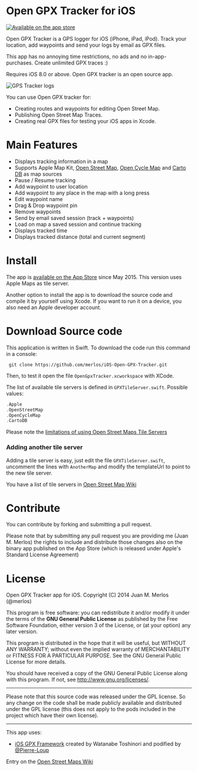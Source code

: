 Open GPX Tracker for iOS
========================

[![Available on the app store](https://merlos.github.io/iOS-Open-GPX-Tracker/images/download-app-store.svg)](https://itunes.apple.com/app/open-gpx-tracker/id984503772) 

Open GPX Tracker is a GPS logger for iOS (iPhone, iPad, iPod). Track your location, add waypoints and send your logs by email as GPX files.

This app has no annoying time restrictions, no ads and no in-app-purchases. Create unlimited GPX traces :)

Requires iOS 8.0 or above. Open GPX tracker is an open source app.

![GPS Tracker logs](https://merlos.github.io/iOS-Open-GPX-Tracker/images/open-gpx-tracker-4-screenshots.png)

You can use Open GPX tracker for: 

 - Creating routes and waypoints for editing Open Street Map.
 - Publishing Open Street Map Traces.
 - Creating real GPX files for testing your iOS apps in Xcode.

# Main Features

 - Displays tracking information in a map
 - Supports Apple Map Kit, [Open Street Map](http://wiki.openstreetmap.org/wiki/Tile_usage_policy), [Open Cycle Map](http://www.opencyclemap.org) and [Carto DB](http://www.cartodb.com) as map sources
 - Pause / Resume tracking
 - Add waypoint to user location
 - Add waypoint to any place in the map with a long press
 - Edit waypoint name
 - Drag & Drop waypoint pin
 - Remove waypoints
 - Send by email saved session (track + waypoints)
 - Load on map a saved session and continue tracking
 - Displays tracked time
 - Displays tracked distance (total and current segment)

# Install

The app is [available on the App Store](https://itunes.apple.com/app/open-gpx-tracker/id984503772) since May 2015. This version uses Apple Maps as tile server. 

Another option to install the app is to download the source code and compile it by yourself using Xcode. If you want to run it on a device, you also need an Apple developer account.

# Download Source code
This application is written in Swift. To download the code run this command in a console:

``` 
 git clone https://github.com/merlos/iOS-Open-GPX-Tracker.git
```

Then, to test it open the file `OpenGpxTracker.xcworkspace` with XCode.


The list of available tile servers is defined in `GPXTileServer.swift`. Possible values:

```swift
.Apple
.OpenStreetMap
.OpenCycleMap
.CartoDB

```

Please note the [limitations of using Open Street Maps Tile Servers](http://wiki.openstreetmap.org/wiki/Tile_usage_policy)

### Adding another tile server
Adding a tile server is easy, just edit the file `GPXTileServer.swift`, uncomment the lines with `AnotherMap` and modify the templateUrl to point to the new tile server.

You have a list of tile servers in [Open Street Map Wiki](http://wiki.openstreetmap.org/wiki/Tile_servers)


# Contribute
You can contribute by forking and submitting a pull request.

Please note that by submitting any pull request you are providing me (Juan M. Merlos) the rights to include and distribute those changes also on the binary app published on the App Store (which is released under Apple's Standard License Agreement) 


License
====================

Open GPX Tracker app for iOS.  Copyright (C) 2014  Juan M. Merlos (@merlos)

This program is free software: you can redistribute it and/or modify
it under the terms of the **GNU General Public License** as published by
the Free Software Foundation, either version 3 of the License, or
(at your option) any later version.

This program is distributed in the hope that it will be useful,
but WITHOUT ANY WARRANTY; without even the implied warranty of
MERCHANTABILITY or FITNESS FOR A PARTICULAR PURPOSE.  See the
GNU General Public License for more details.

You should have received a copy of the GNU General Public License
along with this program.  If not, see <http://www.gnu.org/licenses/>.

----

Please note that this source code was released under the GPL license.  So any change on the code shall be made publicly available and distributed under the GPL license (this does not apply to the pods included in the project which have their own license).

----

This app uses:
 - [iOS GPX Framework](https://github.com/merlos/ios-gpx-framework) created by Watanabe Toshinori and podified by  [@Pierre-Loup](https://github.com/Pierre-Loup/)


Entry on the [Open Street Maps Wiki](https://wiki.openstreetmap.org/wiki/OpenGpxTracker)

